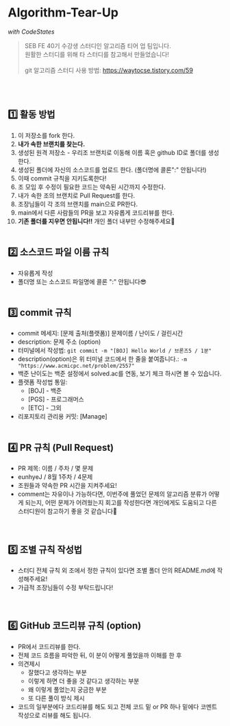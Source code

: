 # Algorithm-Tear-Up

_with CodeStates_

> SEB FE 40기 수강생 스터디인 알고리즘 티어 업 팀입니다.  
> 원활한 스터디를 위해 타 스터디를 참고해서 만들었습니다!  
> <br/>
> git 알고리즘 스터디 사용 방법: https://waytocse.tistory.com/59

<br/> 
<br/>

## 1️⃣ 활동 방법

1. 이 저장소를 fork 한다.
2. **내가 속한 브랜치를 찾는다.**
3. 생성된 원격 저장소 - 우리조 브랜치로 이동해 이름 혹은 github ID로 폴더를 생성한다.
4. 생성된 폴더에 자신의 소스코드를 업로드 한다. (폴더명에 콜론":" 안됩니다!)
5. 이때 commit 규칙을 지키도록한다!
6. 조 모임 후 수정이 필요한 코드는 약속된 시간까지 수정한다.
7. 내가 속한 조의 브랜치로 Pull Request를 한다.
8. 조장님들이 각 조의 브랜치를 main으로 PR한다.
9. main에서 다른 사람들의 PR을 보고 자유롭게 코드리뷰를 한다.
10. **기존 폴더를 지우면 안됩니다!!** 개인 폴더 내부만 수정해주세요🙆
    <br/>
    <br/>

## 2️⃣ 소스코드 파일 이름 규칙

- 자유롭게 작성
- 폴더명 또는 소스코드 파일명에 콜론 ":" 안됩니다😎
  <br/>
  <br/>

## 3️⃣ commit 규칙

- commit 메세지: [문제 출처(플랫폼)] 문제이름 / 난이도 / 걸린시간
- description: 문제 주소 (option)
- 터미널에서 작성법:
  `git commit -m "[BOJ] Hello World / 브론즈5 / 1분"`
- description(option)은 위 터미널 코드에서 한 줄을 붙여줍니다.: `-m "https://www.acmicpc.net/problem/2557"`
- 백준 난이도는 백준 설정에서 solved.ac를 연동, 보기 체크 하시면 볼 수 있습니다.
- 플랫폼 작성법 통일:
  - [BOJ] - 백준
  - [PGS] - 프로그래머스
  - [ETC] - 그외
- 리포지토리 관리용 커밋: [Manage]
  <br/>
  <br/>

## 4️⃣ PR 규칙 (Pull Request)

- PR 제목: 이름 / 주차 / 몇 문제
- eunhyeJ / 8월 1주차 / 4문제
- 조원들과 약속한 PR 시간을 지켜주세요!
- comment는 자유이나 가능하다면, 이번주에 풀었던 문제의 알고리즘 분류가 어떻게 되는지,
  어떤 문제가 어려웠는지 회고를 작성한다면 개인에게도 도움되고 다른 스터디원이 참고하기 좋을 것 같습니다🥳  
  <br/>
  <br/>

## 5️⃣ 조별 규칙 작성법

- 스터디 전체 규칙 외 조에서 정한 규칙이 있다면 조별 폴더 안의 README.md에 작성해주세요!
- 가급적 조장님들이 수정 부탁드립니다!  
  <br/>
  <br/>

## 6️⃣ GitHub 코드리뷰 규칙 (option)

- PR에서 코드리뷰를 한다.
- 전체 코드 흐름을 파악한 뒤, 이 분이 어떻게 풀었을까 이해를 한 후
- 의견제시
  - 잘했다고 생각하는 부분
  - 이렇게 하면 더 좋을 것 같다고 생각하는 부분
  - 왜 이렇게 풀었는지 궁금한 부분
  - 또 다른 풀이 방식 제시
- 코드의 일부분에다 코드리뷰를 해도 되고 전체 코드 밑 or PR 하나 밑에다 코멘트 작성으로 리뷰를 해도 됩니다.
